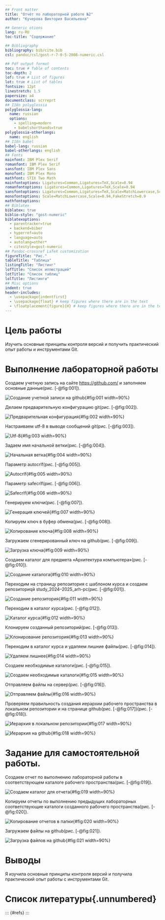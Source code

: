 ```yaml
---
## Front matter
title: "Отчёт по лабораторной работе №2"
author: "Кучерова Виктория Васильевна"

## Generic otions
lang: ru-RU
toc-title: "Содержание"

## Bibliography
bibliography: bib/cite.bib
csl: pandoc/csl/gost-r-7-0-5-2008-numeric.csl

## Pdf output format
toc: true # Table of contents
toc-depth: 2
lof: true # List of figures
lot: true # List of tables
fontsize: 12pt
linestretch: 1.5
papersize: a4
documentclass: scrreprt
## I18n polyglossia
polyglossia-lang:
  name: russian
  options:
	- spelling=modern
	- babelshorthands=true
polyglossia-otherlangs:
  name: english
## I18n babel
babel-lang: russian
babel-otherlangs: english
## Fonts
mainfont: IBM Plex Serif
romanfont: IBM Plex Serif
sansfont: IBM Plex Sans
monofont: IBM Plex Mono
mathfont: STIX Two Math
mainfontoptions: Ligatures=Common,Ligatures=TeX,Scale=0.94
romanfontoptions: Ligatures=Common,Ligatures=TeX,Scale=0.94
sansfontoptions: Ligatures=Common,Ligatures=TeX,Scale=MatchLowercase,Scale=0.94
monofontoptions: Scale=MatchLowercase,Scale=0.94,FakeStretch=0.9
mathfontoptions:
## Biblatex
biblatex: true
biblio-style: "gost-numeric"
biblatexoptions:
  - parentracker=true
  - backend=biber
  - hyperref=auto
  - language=auto
  - autolang=other*
  - citestyle=gost-numeric
## Pandoc-crossref LaTeX customization
figureTitle: "Рис."
tableTitle: "Таблица"
listingTitle: "Листинг"
lofTitle: "Список иллюстраций"
lotTitle: "Список таблиц"
lolTitle: "Листинги"
## Misc options
indent: true
header-includes:
  - \usepackage{indentfirst}
  - \usepackage{float} # keep figures where there are in the text
  - \floatplacement{figure}{H} # keep figures where there are in the text
---
```


# Цель работы

Изучить основные принципы контроля версий и получить практический опыт работы и инструментами Git.

# Выполнение лабораторной работы

Создаем учетную запись на сайте https://github.com/ и заполняем основные
данные(рис. [-@fig:001]).

![Создание учетной записи на github](image/image1.png){#fig:001 width=90%}

Делаем предварительную конфигурацию git(рис. [-@fig:002]).

![Предварительная конфигурация](image/image2.png){#fig:002 width=90%}

Настраиваем utf-8 в выводе сообщений git(рис. [-@fig:003]).

![Utf-8](image/image3.png){#fig:003 width=90%}

Задаем имя начальной ветки(рис. [-@fig:004]).

![Начальная ветка](image/image4.png){#fig:004 width=90%}

Параметр autocrlf(рис. [-@fig:005]).

![Autocrlf](image/image5.png){#fig:005 width=90%}

Параметр safecrlf(рис. [-@fig:006]).

![Safecrlf](image/image6.png){#fig:006 width=90%}

Генерируем ключи(рис. [-@fig:007]).

![Генерация ключей](image/image7.png){#fig:007 width=90%}

Копируем ключ в буфер обмена(рис. [-@fig:008]).

![Копирование ключа](image/image8.png){#fig:008 width=90%}

Загружаем сгенерированный ключ на github(рис. [-@fig:009]).

![Загрузка ключа](image/image9.png){#fig:009 width=90%}

Создаем каталог для предмета «Архитектура компьютера»(рис. [-@fig:010]).

![Создание каталога](image/image10.png){#fig:010 width=90%}

Переходим на страницу репозитория с шаблоном курса и создаем репозиториqй study_2024–2025_arh-pc(рис. [-@fig:001]).

![Создание репозитория](image/image11.png){#fig:011 width=90%}

Переходим в каталог курса(рис. [-@fig:012]).

![Каталог курса](image/image12.png){#fig:012 width=90%}

Клонируем созданный репозиторий(рис. [-@fig:013]).

![Клонирование репозитория](image/image13.png){#fig:013 width=90%}

Переходим в каталог курса и удаляем лишние файлы(рис. [-@fig:014]).

![Удаляем лишнее](image/image14.png){#fig:014 width=90%}

Создаем необходимые каталоги(рис. [-@fig:015]).

![Создаем необходимые каталоги](image/image15.png){#fig:015 width=90%}

Отправляем файлы на сервер(рис. [-@fig:016]).

![Отправляем файлы](image/image16.png){#fig:016 width=90%}

Проверяем правильность создания иерархии рабочего пространства в локальном
репозитории и на странице github(рис. [-@fig:017])(рис. [-@fig:018]).

![Иерархия в локальном репозитории](image/image17.png){#fig:017 width=90%}

![Иерархия на github](image/image18.png){#fig:018 width=90%}

# Задание для самостоятельной работы.

Создаем отчет по выполнению лабораторной работы в соответствующем каталоге
рабочего пространства(рис. [-@fig:019]).

![Создаем каталог для отчета](image/image19.png){#fig:019 width=90%}

Копируем отчеты по выполнению предыдущих лабораторных
соответствующие каталоги созданного рабочего пространства(рис. [-@fig:020]).

![Копирование отчетов в папки](image/image20.png){#fig:020 width=90%}

Загружаем файлы на github(рис. [-@fig:021]).

![Загрузка файлов на github](image/image21.png){#fig:021 width=90%}

# Выводы

Я изучила основные принципы контроля версий и получила практический опыт
работы с инструментами Git.

# Список литературы{.unnumbered}

::: {#refs}
:::
